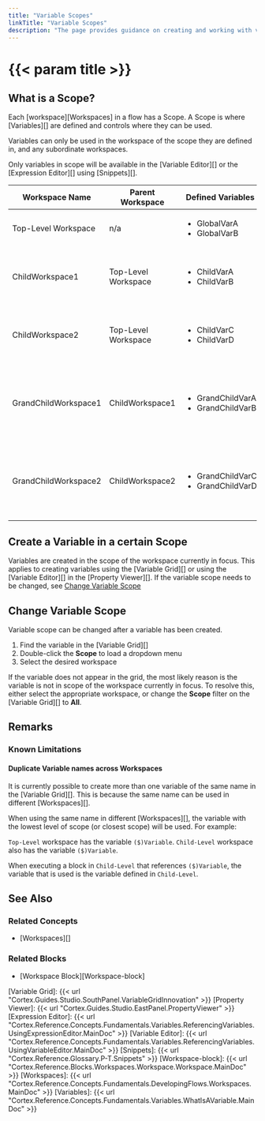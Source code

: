 ```yaml
---
title: "Variable Scopes"
linkTitle: "Variable Scopes"
description: "The page provides guidance on creating and working with variables in different scopes"
---
```

# {{< param title >}}

## What is a Scope?

Each [workspace][Workspaces] in a flow has a Scope. A Scope is where [Variables][] are defined and controls where they can be used.

Variables can only be used in the workspace of the scope they are defined in, and any subordinate workspaces.

Only variables in scope will be available in the [Variable Editor][] or the [Expression Editor][] using [Snippets][].

| Workspace Name | Parent Workspace | Defined Variables | Available Variables |
|----------------|------------------|-------------------|---------------------|
| Top-Level Workspace | n/a | <ul><li>GlobalVarA</li><li>GlobalVarB</li></ul> | <ul><li>GlobalVarA</li><li>GlobalVarB</li></ul> |
| ChildWorkspace1 | Top-Level Workspace | <ul><li>ChildVarA</li><li>ChildVarB</li></ul> | <ul><li>GlobalVarA</li><li>GlobalVarB</li><li>ChildVarA</li><li>ChildVarB</li></ul> |
| ChildWorkspace2 | Top-Level Workspace | <ul><li>ChildVarC</li><li>ChildVarD</li></ul> | <ul><li>GlobalVarA</li><li>GlobalVarB</li><li>ChildVarC</li><li>ChildVarD</li></ul> |
| GrandChildWorkspace1 | ChildWorkspace1 | <ul><li>GrandChildVarA</li><li>GrandChildVarB</li></ul> | <ul><li>GlobalVarA</li><li>GlobalVarB</li><li>ChildVarA</li><li>ChildVarB</li><li>GrandChildVarA</li><li>GrandChildVarB</li></ul> |
| GrandChildWorkspace2 | ChildWorkspace2 | <ul><li>GrandChildVarC</li><li>GrandChildVarD</li></ul> | <ul><li>GlobalVarA</li><li>GlobalVarB</li><li>ChildVarC</li><li>ChildVarD</li><li>GrandChildVarC</li><li>GrandChildVarD</li></ul> |

## Create a Variable in a certain Scope

Variables are created in the scope of the workspace currently in focus. This applies to creating variables using the [Variable Grid][] or using the [Variable Editor][] in the [Property Viewer][]. If the variable scope needs to be changed, see [Change Variable Scope](#change-variable-scope)

## Change Variable Scope

Variable scope can be changed after a variable has been created.

1. Find the variable in the [Variable Grid][]
2. Double-click the **Scope** to load a dropdown menu
3. Select the desired workspace

If the variable does not appear in the grid, the most likely reason is the variable is not in scope of the workspace currently in focus. To resolve this, either select the appropriate workspace, or change the **Scope** filter on the [Variable Grid][] to **All**.

## Remarks

### Known Limitations

#### Duplicate Variable names across Workspaces

It is currently possible to create more than one variable of the same name in the [Variable Grid][]. This is because the same name can be used in different [Workspaces][].

When using the same name in different [Workspaces][], the variable with the lowest level of scope (or closest scope) will be used. For example:

`Top-Level` workspace has the variable `($)Variable`. `Child-Level` workspace also has the variable `($)Variable`.

When executing a block in `Child-Level` that references `($)Variable`, the variable that is used is the variable defined in `Child-Level`.

## See Also

### Related Concepts

- [Workspaces][]

### Related Blocks

- [Workspace Block][Workspace-block]

[Variable Grid]: {{< url "Cortex.Guides.Studio.SouthPanel.VariableGridInnovation" >}}
[Property Viewer]: {{< url "Cortex.Guides.Studio.EastPanel.PropertyViewer" >}}
[Expression Editor]: {{< url "Cortex.Reference.Concepts.Fundamentals.Variables.ReferencingVariables.UsingExpressionEditor.MainDoc" >}}
[Variable Editor]: {{< url "Cortex.Reference.Concepts.Fundamentals.Variables.ReferencingVariables.UsingVariableEditor.MainDoc" >}}
[Snippets]: {{< url "Cortex.Reference.Glossary.P-T.Snippets" >}}
[Workspace-block]: {{< url "Cortex.Reference.Blocks.Workspaces.Workspace.Workspace.MainDoc" >}}
[Workspaces]: {{< url "Cortex.Reference.Concepts.Fundamentals.DevelopingFlows.Workspaces.MainDoc" >}}
[Variables]: {{< url "Cortex.Reference.Concepts.Fundamentals.Variables.WhatIsAVariable.MainDoc" >}}
